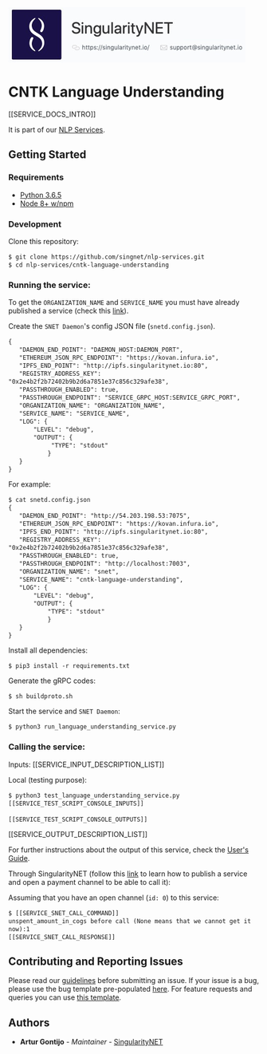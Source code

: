 [issue-template]: ../../../../../issues/new?template=BUG_REPORT.md
[feature-template]: ../../../../../issues/new?template=FEATURE_REQUEST.md

![singnetlogo](../../docs/assets/singnet-logo.jpg?raw=true 'SingularityNET')

# CNTK Language Understanding

[[SERVICE_DOCS_INTRO]]

It is part of our [NLP Services](https://github.com/singnet/nlp-services).

## Getting Started

### Requirements

- [Python 3.6.5](https://www.python.org/downloads/release/python-365/)
- [Node 8+ w/npm](https://nodejs.org/en/download/)

### Development

Clone this repository:

```
$ git clone https://github.com/singnet/nlp-services.git
$ cd nlp-services/cntk-language-understanding
```

### Running the service:

To get the `ORGANIZATION_NAME` and `SERVICE_NAME` you must have already published a service 
(check this [link](https://github.com/singnet/wiki/tree/master/tutorials/howToPublishService)).

Create the `SNET Daemon`'s config JSON file (`snetd.config.json`).

```
{
   "DAEMON_END_POINT": "DAEMON_HOST:DAEMON_PORT",
   "ETHEREUM_JSON_RPC_ENDPOINT": "https://kovan.infura.io",
   "IPFS_END_POINT": "http://ipfs.singularitynet.io:80",
   "REGISTRY_ADDRESS_KEY": "0x2e4b2f2b72402b9b2d6a7851e37c856c329afe38",
   "PASSTHROUGH_ENABLED": true,
   "PASSTHROUGH_ENDPOINT": "SERVICE_GRPC_HOST:SERVICE_GRPC_PORT",  
   "ORGANIZATION_NAME": "ORGANIZATION_NAME",
   "SERVICE_NAME": "SERVICE_NAME",
   "LOG": {
       "LEVEL": "debug",
       "OUTPUT": {
            "TYPE": "stdout"
           }
   }
}
```

For example:

```
$ cat snetd.config.json
{
   "DAEMON_END_POINT": "http://54.203.198.53:7075",
   "ETHEREUM_JSON_RPC_ENDPOINT": "https://kovan.infura.io",
   "IPFS_END_POINT": "http://ipfs.singularitynet.io:80",
   "REGISTRY_ADDRESS_KEY": "0x2e4b2f2b72402b9b2d6a7851e37c856c329afe38",
   "PASSTHROUGH_ENABLED": true,
   "PASSTHROUGH_ENDPOINT": "http://localhost:7003",
   "ORGANIZATION_NAME": "snet",
   "SERVICE_NAME": "cntk-language-understanding",
   "LOG": {
       "LEVEL": "debug",
       "OUTPUT": {
           "TYPE": "stdout"
           }
   }
}
```
Install all dependencies:
```
$ pip3 install -r requirements.txt
```
Generate the gRPC codes:
```
$ sh buildproto.sh
```
Start the service and `SNET Daemon`:
```
$ python3 run_language_understanding_service.py
```

### Calling the service:

Inputs:
  [[SERVICE_INPUT_DESCRIPTION_LIST]]

Local (testing purpose):

```
$ python3 test_language_understanding_service.py
[[SERVICE_TEST_SCRIPT_CONSOLE_INPUTS]]

[[SERVICE_TEST_SCRIPT_CONSOLE_OUTPUTS]]
```

  [[SERVICE_OUTPUT_DESCRIPTION_LIST]]

For further instructions about the output of this service, check the [User's Guide](../../docs/users_guide/nlp-services/cntk-language-understanding.md).

Through SingularityNET (follow this [link](https://github.com/singnet/wiki/blob/master/tutorials/howToPublishService/README.md) 
to learn how to publish a service and open a payment channel to be able to call it):

Assuming that you have an open channel (`id: 0`) to this service:

```
$ [[SERVICE_SNET_CALL_COMMAND]]
unspent_amount_in_cogs before call (None means that we cannot get it now):1
[[SERVICE_SNET_CALL_RESPONSE]]
```

## Contributing and Reporting Issues

Please read our [guidelines](https://github.com/singnet/wiki/blob/master/guidelines/CONTRIBUTING.md#submitting-an-issue) before submitting an issue. 
If your issue is a bug, please use the bug template pre-populated [here][issue-template]. 
For feature requests and queries you can use [this template][feature-template].

## Authors

* **Artur Gontijo** - *Maintainer* - [SingularityNET](https://www.singularitynet.io)
